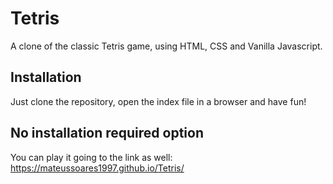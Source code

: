 # Tetris

A clone of the classic Tetris game, using HTML, CSS and Vanilla Javascript.

## Installation

Just clone the repository, open the index file in a browser and have fun!

## No installation required option

You can play it going to the link as well:
https://mateussoares1997.github.io/Tetris/
